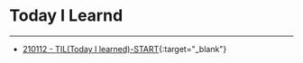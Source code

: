 # Today I Learnd
---
- [210112 - TIL(Today I learned)-START](https://codingppushu.github.io/2021/01/11/TIL(Today%20I%20learned)-START/){:target="_blank"}
